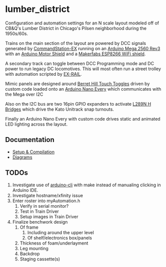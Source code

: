 # lumber_district

Configuration and automation settings for an N scale layout modeled off of CB&Q's Lumber District in Chicago's Pilsen neighborhood during the 1950s/60s.

Trains on the main section of the layout are powered by DCC signals generated by [CommandStation-EX](https://dcc-ex.com/ex-commandstation/index.html) running on an [Arduino Mega 2560 Rev3](https://store-usa.arduino.cc/products/arduino-mega-2560-rev3) with an [Arduino Motor Shield](https://store-usa.arduino.cc/collections/shields/products/arduino-motor-shield-rev3) and a [Makerfabs ESP8266 WiFi shield](https://www.makerfabs.com/esp8266-wifi-shield.html). 

A secondary track can toggle between DCC Programming mode and DC power to run legacy DC locomotives. This will most often run a street trolley with automation scripted by [EX-RAIL](https://dcc-ex.com/ex-rail/index.html). 

Mimic panels are designed around [Berret Hill Touch Toggles](https://www.berretthillshop.com/store/products/touch-controls/) driven by custom code loaded onto an [Arduino Nano Every](https://store-usa.arduino.cc/collections/boards/products/arduino-nano-every) which communicates with the Mega over I2C

Also on the I2C bus are two 16pin GPIO expanders to activate [L289N H Bridges](https://www.amazon.com/dp/B08RS3P1ZW) which drive the Kato Unitrack snap turnouts.

Finally an Arduino Nano Every with custom code drives static and animated LED lighting across the layout. 

## Documentation

* [Setup & Compilation](./setup.md)
* [Diagrams](./diagrams.md)

## TODOs

1. Investigate use of [arduino-cli](https://github.com/arduino/arduino-cli) with make instead of manualing clicking in Arduino IDE.
1. Investigate hostname/xfinity issue
1. Enter roster into myAutomation.h
    1. Verify in serial monitor?
    1. Test in Train Driver
    1. Setup images in Train Driver
1. Finalize benchwork design
    1. Of frame
        1. Including around the upper level
        1. Of shelf/electronics box/panels
    1. Thickness of foam/underlayment
    1. Leg mounting
    1. Backdrop
    1. Staging cassette(s)
